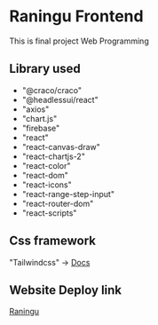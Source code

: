 # Raningu Frontend

This is final project Web Programming

## Library used

- "@craco/craco"
- "@headlessui/react"
- "axios"
- "chart.js"
- "firebase"
- "react"
- "react-canvas-draw"
- "react-chartjs-2"
- "react-color"
- "react-dom"
- "react-icons"
- "react-range-step-input"
- "react-router-dom"
- "react-scripts"

## Css framework

"Tailwindcss" -> [Docs](https://tailwindcss.com/docs)

## Website Deploy link
[Raningu](https://websitename-csc361.web.app/)